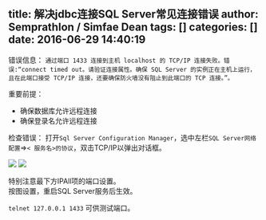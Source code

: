 title: 解决jdbc连接SQL Server常见连接错误
author: Semprathlon / Simfae Dean
tags: []
categories: []
date: 2016-06-29 14:40:19
---
错误信息：
`通过端口 1433 连接到主机 localhost 的 TCP/IP 连接失败。错误:“connect timed out。请验证连接属性。确保 SQL Server 的实例正在主机上运行，且在此端口接受 TCP/IP 连接，还要确保防火墙没有阻止到此端口的 TCP 连接。”。`

重要前提：
- 确保数据库允许远程连接
- 确保登录名允许远程连接

检查错误：
打开`Sql Server Configuration Manager`，选中左栏`SQL Server网络配置`=>`< 服务名>的协议`，双击TCP/IP以弹出对话框。  

![](/blog/uploads/2016/06/捕获0629.png)
![](/blog/uploads/2016/06/捕获0629-2.png)

特别注意最下方IPAll项的端口设置。  
按图设置，重启SQL Server服务后生效。

`telnet 127.0.0.1 1433` 可供测试端口。
